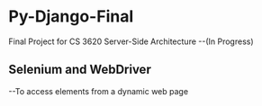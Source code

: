 # Py-Django-Final
Final Project for CS 3620 Server-Side Architecture
--(In Progress)

## Selenium and WebDriver
--To access elements from a dynamic web page
